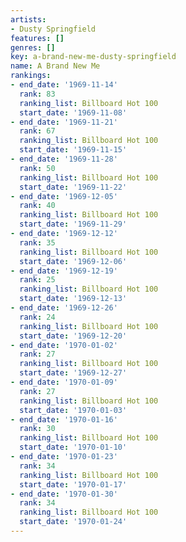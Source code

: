 ```yaml
---
artists:
- Dusty Springfield
features: []
genres: []
key: a-brand-new-me-dusty-springfield
name: A Brand New Me
rankings:
- end_date: '1969-11-14'
  rank: 83
  ranking_list: Billboard Hot 100
  start_date: '1969-11-08'
- end_date: '1969-11-21'
  rank: 67
  ranking_list: Billboard Hot 100
  start_date: '1969-11-15'
- end_date: '1969-11-28'
  rank: 50
  ranking_list: Billboard Hot 100
  start_date: '1969-11-22'
- end_date: '1969-12-05'
  rank: 40
  ranking_list: Billboard Hot 100
  start_date: '1969-11-29'
- end_date: '1969-12-12'
  rank: 35
  ranking_list: Billboard Hot 100
  start_date: '1969-12-06'
- end_date: '1969-12-19'
  rank: 25
  ranking_list: Billboard Hot 100
  start_date: '1969-12-13'
- end_date: '1969-12-26'
  rank: 24
  ranking_list: Billboard Hot 100
  start_date: '1969-12-20'
- end_date: '1970-01-02'
  rank: 27
  ranking_list: Billboard Hot 100
  start_date: '1969-12-27'
- end_date: '1970-01-09'
  rank: 27
  ranking_list: Billboard Hot 100
  start_date: '1970-01-03'
- end_date: '1970-01-16'
  rank: 30
  ranking_list: Billboard Hot 100
  start_date: '1970-01-10'
- end_date: '1970-01-23'
  rank: 34
  ranking_list: Billboard Hot 100
  start_date: '1970-01-17'
- end_date: '1970-01-30'
  rank: 34
  ranking_list: Billboard Hot 100
  start_date: '1970-01-24'
---
```


